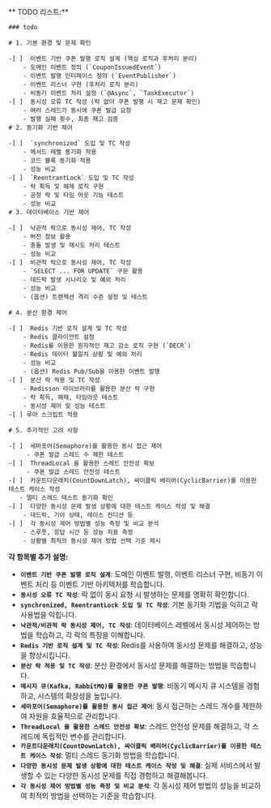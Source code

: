 

** TODO 리스트:**

```
### todo

# 1. 기본 환경 및 문제 확인

-[ ]  이벤트 기반 쿠폰 발행 로직 설계 (핵심 로직과 후처리 분리)
    - 도메인 이벤트 정의 (`CouponIssuedEvent`)
    - 이벤트 발행 인터페이스 정의 (`EventPublisher`)
    - 이벤트 리스너 구현 (후처리 로직 분리)
    - 비동기 이벤트 처리 설정 (`@Async`, `TaskExecutor`)
-[ ]  동시성 오류 TC 작성 (락 없이 쿠폰 발행 시 재고 문제 확인)
    - 여러 스레드가 동시에 쿠폰 발급 요청
    - 발행 실패 횟수, 최종 재고 검증
# 2. 동기화 기반 제어

-[ ]  `synchronized` 도입 및 TC 작성
    - 메서드 레벨 동기화 적용
    - 코드 블록 동기화 적용
    - 성능 비교
-[ ]  `ReentrantLock` 도입 및 TC 작성
    - 락 획득 및 해제 로직 구현
    - 공정 락 및 타임 아웃 기능 테스트
    - 성능 비교
# 3. 데이터베이스 기반 제어

-[ ]  낙관적 락으로 동시성 제어, TC 작성
    - 버전 정보 활용
    - 충돌 발생 및 재시도 처리 테스트
    - 성능 비교
-[ ]  비관적 락으로 동시성 제어, TC 작성
    - `SELECT ... FOR UPDATE` 구문 활용
    - 데드락 발생 시나리오 및 예외 처리
    - 성능 비교
    - (옵션) 트랜잭션 격리 수준 설정 및 테스트

# 4. 분산 환경 제어

-[ ]  Redis 기반 로직 설계 및 TC 작성
    - Redis 클라이언트 설정
    - Redis를 이용한 원자적인 재고 감소 로직 구현 (`DECR`)
    - Redis 데이터 불일치 상황 및 예외 처리
    - 성능 비교
    - (옵션) Redis Pub/Sub을 이용한 이벤트 발행
-[ ]  분산 락 적용 및 TC 작성
    - Redisson 라이브러리를 활용한 분산 락 구현
    - 락 획득, 해제, 타임아웃 테스트
    - 동시성 제어 및 성능 테스트
-[ ] 루아 스크립트 적용
    
# 5. 추가적인 고려 사항

-[ ]  세마포어(Semaphore)를 활용한 동시 접근 제어
     - 쿠폰 발급 스레드 수 제한 테스트
-[ ]  ThreadLocal 을 활용한 스레드 안전성 확보
     - 쿠폰 발급 스레드 안전성 테스트
-[ ]  카운트다운래치(CountDownLatch), 싸이클릭 배리어(CyclicBarrier)를 이용한 테스트 케이스 작성
   - 멀티 스레드 테스트 동기화 확인
-[ ]  다양한 동시성 문제 발생 상황에 대한 테스트 케이스 작성 및 해결
    - 데드락, 기아 상태, 레이스 컨디션 등
-[ ]  각 동시성 제어 방법별 성능 측정 및 비교 분석
    - 스루풋, 응답 시간 등 성능 지표 측정
    - 상황별 최적의 동시성 제어 방법 선택 기준 제시

```


**각 항목별 추가 설명:**

*   **`이벤트 기반 쿠폰 발행 로직 설계`**: 도메인 이벤트 발행, 이벤트 리스너 구현, 비동기 이벤트 처리 등 이벤트 기반 아키텍처를 학습합니다.
*   **`동시성 오류 TC 작성`**: 락 없이 동시 요청 시 발생하는 문제를 명확히 확인합니다.
*   **`synchronized, ReentrantLock 도입 및 TC 작성`**: 기본 동기화 기법을 익히고 락 사용법을 익힙니다.
*   **`낙관적/비관적 락 동시성 제어, TC 작성`**: 데이터베이스 레벨에서 동시성 제어하는 방법을 학습하고, 각 락의 특징을 이해합니다.
*   **`Redis 기반 로직 설계 및 TC 작성`**: Redis를 사용하여 동시성 문제를 해결하고, 성능을 향상시킵니다.
*   **`분산 락 적용 및 TC 작성`**: 분산 환경에서 동시성 문제를 해결하는 방법을 학습합니다.
*   **`메시지 큐(Kafka, RabbitMQ)를 활용한 쿠폰 발행`**: 비동기 메시지 큐 시스템을 경험하고, 시스템의 확장성을 높입니다.
*    **`세마포어(Semaphore)를 활용한 동시 접근 제어`**: 동시 접근하는 스레드 개수를 제한하여 자원을 효율적으로 관리합니다.
*   **`ThreadLocal 을 활용한 스레드 안전성 확보`**: 스레드 안전성 문제를 해결하고, 각 스레드에 독립적인 변수를 관리합니다.
* **`카운트다운래치(CountDownLatch), 싸이클릭 배리어(CyclicBarrier)를 이용한 테스트 케이스 작성`**: 멀티 스레드 동기화 방법을 학습합니다.
*  **`다양한 동시성 문제 발생 상황에 대한 테스트 케이스 작성 및 해결`**: 실제 서비스에서 발생할 수 있는 다양한 동시성 문제를 직접 경험하고 해결해봅니다.
*   **`각 동시성 제어 방법별 성능 측정 및 비교 분석`**: 각 동시성 제어 방법의 성능을 비교하여 최적의 방법을 선택하는 기준을 학습합니다.
